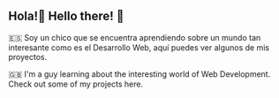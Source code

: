 ## Hola!👋 Hello there! 👋
:es: Soy un chico que se encuentra aprendiendo sobre un mundo tan interesante como es el Desarrollo Web, aquí puedes ver algunos de mis proyectos.

:uk: I'm a guy learning about the interesting world of Web Development. Check out some of my projects here.

<!--
**chemicola/chemicola** is a ✨ _special_ ✨ repository because its `README.md` (this file) appears on your GitHub profile.

Here are some ideas to get you started:

- 🔭 I’m currently working on ...
- 🌱 I’m currently learning ...
- 👯 I’m looking to collaborate on ...
- 🤔 I’m looking for help with ...
- 💬 Ask me about ...
- 📫 How to reach me: ...
- 😄 Pronouns: ...
- ⚡ Fun fact: ...
-->
